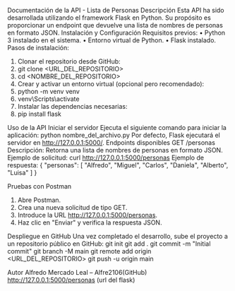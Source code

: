 Documentación de la API - Lista de Personas
Descripción
Esta API ha sido desarrollada utilizando el framework Flask en Python. Su propósito es proporcionar un endpoint que devuelve una lista de nombres de personas en formato JSON.
Instalación y Configuración
Requisitos previos:
•	Python 3 instalado en el sistema.
•	Entorno virtual de Python.
•	Flask instalado.
Pasos de instalación:
1.	Clonar el repositorio desde GitHub: 
2.	git clone <URL_DEL_REPOSITORIO>
3.	cd <NOMBRE_DEL_REPOSITORIO>
4.	Crear y activar un entorno virtual (opcional pero recomendado): 
5.	python -m venv venv
6.	venv\Scripts\activate
7.	Instalar las dependencias necesarias: 
8.	pip install flask




Uso de la API
Iniciar el servidor
Ejecuta el siguiente comando para iniciar la aplicación:
python nombre_del_archivo.py
Por defecto, Flask ejecutará el servidor en http://127.0.0.1:5000/.
Endpoints disponibles
GET /personas
Descripción: Retorna una lista de nombres de personas en formato JSON.
Ejemplo de solicitud:
curl http://127.0.0.1:5000/personas
Ejemplo de respuesta:
{
    "personas": [
        "Alfredo",
        "Miguel",
        "Carlos",
        "Daniela",
        "Alberto",
        "Luisa"
    ]
}


Pruebas con Postman
1.	Abre Postman.
2.	Crea una nueva solicitud de tipo GET.
3.	Introduce la URL http://127.0.0.1:5000/personas.
4.	Haz clic en "Enviar" y verifica la respuesta JSON.


Despliegue en GitHub
Una vez completado el desarrollo, sube el proyecto a un repositorio público en GitHub:
git init
git add .
git commit -m "Initial commit"
git branch -M main
git remote add origin <URL_DEL_REPOSITORIO>
git push -u origin main

Autor
Alfredo Mercado Leal – Alfre2106(GitHub)
http://127.0.0.1:5000/personas  (url del flask)

